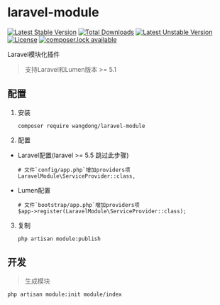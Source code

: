 # laravel-module

[![Latest Stable Version](https://poser.pugx.org/wangdong/laravel-module/version)](https://packagist.org/packages/wangdong/laravel-module)
[![Total Downloads](https://poser.pugx.org/wangdong/laravel-module/downloads)](https://packagist.org/packages/wangdong/laravel-module)
[![Latest Unstable Version](https://poser.pugx.org/wangdong/laravel-module/v/unstable)](//packagist.org/packages/wangdong/laravel-module)
[![License](https://poser.pugx.org/wangdong/laravel-module/license)](https://packagist.org/packages/wangdong/laravel-module)
[![composer.lock available](https://poser.pugx.org/wangdong/laravel-module/composerlock)](https://packagist.org/packages/wangdong/laravel-module)

Laravel模块化插件

> 支持Laravel和Lumen版本 >= 5.1

## 配置

1. 安装
    ```
    composer require wangdong/laravel-module
    ```

2. 配置

  - Laravel配置(laravel >= 5.5 跳过此步骤)
    ```
    # 文件`config/app.php`增加providers项
    LaravelModule\ServiceProvider::class,
    ```

  - Lumen配置
    ```
    # 文件`bootstrap/app.php`增加providers项
    $app->register(LaravelModule\ServiceProvider::class);
    ```

3. 复制
    ```
    php artisan module:publish
    ```

## 开发

> 生成模块

```
php artisan module:init module/index
```
